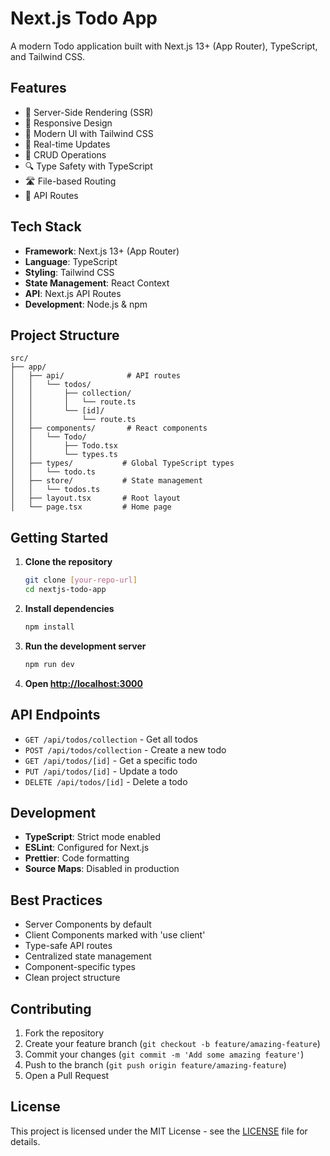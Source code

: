 # Next.js Todo App

A modern Todo application built with Next.js 13+ (App Router), TypeScript, and Tailwind CSS.

## Features

- 🚀 Server-Side Rendering (SSR)
- 📱 Responsive Design
- 🎨 Modern UI with Tailwind CSS
- 🔄 Real-time Updates
- 📝 CRUD Operations
- 🔍 Type Safety with TypeScript
- 🛣️ File-based Routing
- 🔌 API Routes

## Tech Stack

- **Framework**: Next.js 13+ (App Router)
- **Language**: TypeScript
- **Styling**: Tailwind CSS
- **State Management**: React Context
- **API**: Next.js API Routes
- **Development**: Node.js & npm

## Project Structure

```
src/
├── app/
│   ├── api/              # API routes
│   │   └── todos/
│   │       ├── collection/
│   │       │   └── route.ts
│   │       └── [id]/
│   │           └── route.ts
│   ├── components/       # React components
│   │   └── Todo/
│   │       ├── Todo.tsx
│   │       └── types.ts
│   ├── types/           # Global TypeScript types
│   │   └── todo.ts
│   ├── store/           # State management
│   │   └── todos.ts
│   ├── layout.tsx       # Root layout
│   └── page.tsx         # Home page
```

## Getting Started

1. **Clone the repository**
   ```bash
   git clone [your-repo-url]
   cd nextjs-todo-app
   ```

2. **Install dependencies**
   ```bash
   npm install
   ```

3. **Run the development server**
   ```bash
   npm run dev
   ```

4. **Open [http://localhost:3000](http://localhost:3000)**

## API Endpoints

- `GET /api/todos/collection` - Get all todos
- `POST /api/todos/collection` - Create a new todo
- `GET /api/todos/[id]` - Get a specific todo
- `PUT /api/todos/[id]` - Update a todo
- `DELETE /api/todos/[id]` - Delete a todo

## Development

- **TypeScript**: Strict mode enabled
- **ESLint**: Configured for Next.js
- **Prettier**: Code formatting
- **Source Maps**: Disabled in production

## Best Practices

- Server Components by default
- Client Components marked with 'use client'
- Type-safe API routes
- Centralized state management
- Component-specific types
- Clean project structure

## Contributing

1. Fork the repository
2. Create your feature branch (`git checkout -b feature/amazing-feature`)
3. Commit your changes (`git commit -m 'Add some amazing feature'`)
4. Push to the branch (`git push origin feature/amazing-feature`)
5. Open a Pull Request

## License

This project is licensed under the MIT License - see the [LICENSE](LICENSE) file for details.
